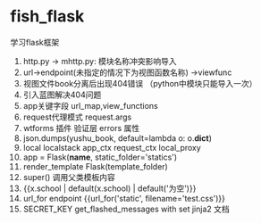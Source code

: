 # fish_flask
学习flask框架
1. http.py -> mhttp.py: 模块名称冲突影响导入
2. url->endpoint(未指定的情况下为视图函数名称) ->viewfunc
3. 视图文件book分离后出现404错误 （python中模块只能导入一次）
4. 引入蓝图解决404问题
5. app关键字段 url_map,view_functions
6. request代理模式 request.args
7. wtforms 插件 验证层 errors 属性
8. json.dumps(yushu_book, default=lambda o: o.__dict__)
9. local localstack app_ctx request_ctx local_proxy
10. app = Flask(__name__, static_folder='statics')
11. render_template Flask(template_folder)
12. super() 调用父类模板内容
13. {{x.school | default(x.school) | default('为空')}}
14. url_for endpoint {{url_for('static', filename='test.css')}}
15. SECRET_KEY get_flashed_messages with set jinja2 文档

